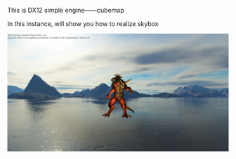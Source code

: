 This is DX12 simple engine——cubemap

In this instance, will show you how to realize skybox

![image-20230505110631626](./assets/image-20230505110631626.png)
